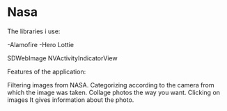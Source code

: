 # Nasa

The libraries i use:

-Alamofire
-Hero
Lottie

SDWebImage
NVActivityIndicatorView


Features of the application:

Filtering images from NASA.
Categorizing according to the camera from which the image was taken.
Collage photos the way you want.
Clicking on images
It gives information about the photo.

